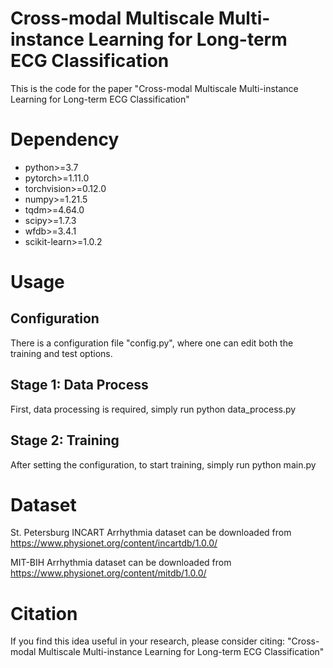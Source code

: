 # Cross-modal Multiscale Multi-instance Learning for Long-term ECG Classification
 This is the code for the paper "Cross-modal Multiscale Multi-instance Learning for Long-term ECG Classification"
 
# Dependency
- python>=3.7
- pytorch>=1.11.0
- torchvision>=0.12.0
- numpy>=1.21.5
- tqdm>=4.64.0
- scipy>=1.7.3
- wfdb>=3.4.1
- scikit-learn>=1.0.2
 
# Usage
## Configuration
There is a configuration file "config.py", where one can edit both the training and test options.
 
## Stage 1: Data Process
First, data processing is required, simply run
python data_process.py

## Stage 2: Training
 After setting the configuration, to start training, simply run
 python main.py
 
# Dataset
St. Petersburg INCART Arrhythmia dataset can be downloaded from
https://www.physionet.org/content/incartdb/1.0.0/

MIT-BIH Arrhythmia dataset can be downloaded from
https://www.physionet.org/content/mitdb/1.0.0/

# Citation
If you find this idea useful in your research, please consider citing: "Cross-modal Multiscale Multi-instance Learning for Long-term ECG Classification"
